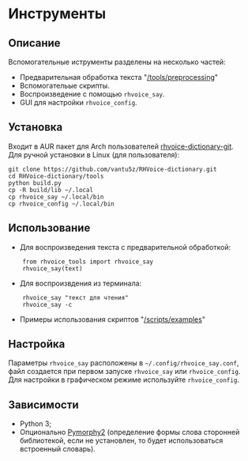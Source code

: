 # Инструменты

## Описание

Вспомогательные иструменты разделены на несколько частей:

* Предварительная обработка текста "[/tools/preprocessing](https://github.com/vantu5z/RHVoice-dictionary/tree/master/tools/preprocessing)"
* Вспомогательые скрипты.
* Воспроизведение с помощью `rhvoice_say`.
* GUI для настройки `rhvoice_config`.

## Установка

Входит в AUR пакет для Arch пользователей [rhvoice-dictionary-git](https://aur.archlinux.org/packages/rhvoice-dictionary-git/).<br>
Для ручной установки в Linux (для пользователя):
```
git clone https://github.com/vantu5z/RHVoice-dictionary.git
cd RHVoice-dictionary/tools
python build.py
cp -R build/lib ~/.local
cp rhvoice_say ~/.local/bin
cp rhvoice_config ~/.local/bin
```

## Использование

* Для воспроизведения текста с предварительной обработкой:
```
    from rhvoice_tools import rhvoice_say
    rhvoice_say(text)
```
* Для воспроизвдения из терминала:
```
    rhvoice_say "текст для чтения"
    rhvoice_say -c
```
* Примеры использования скриптов "[/scripts/examples](https://github.com/vantu5z/RHVoice-dictionary/tree/master/tools/scripts/examples)"

## Настройка

Параметры `rhvoice_say` расположены в `~/.config/rhvoice_say.conf`, файл создается при первом запуске `rhvoice_say` или `rhvoice_config`.<br>
Для настройки в графическом режиме используйте `rhvoice_config`.

## Зависимости
* Python 3;
* Опционально [Pymorphy2](https://github.com/kmike/pymorphy2) (определение формы слова сторонней библиотекой, если не установлен, то будет использоваться встроенный словарь).
